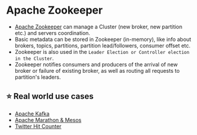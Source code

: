 
# Apache Zookeeper
- [Apache Zookeeper](https://zookeeper.apache.org/) can manage a Cluster (new broker, new partition etc.) and servers coordination.
- Basic metadata can be stored in Zookeeper (in-memory), like info about brokers, topics, partitions, partition lead/followers, consumer offset etc.
- Zookeeper is also used in the `Leader Election or Controller election in the Cluster`.
- Zookeeper notifies consumers and producers of the arrival of new broker or failure of existing broker, as well as routing all requests to partition's leaders.

## :star: Real world use cases
- [Apache Kafka](../4_MessageBrokers/Kafka/Readme.md)
- [Apache Marathon & Mesos](ApacheMarathon&Mesos.md)
- [Twitter Hit Counter](../../3_HLDDesignProblems/TwitterHitCounterDesign/Readme.md)